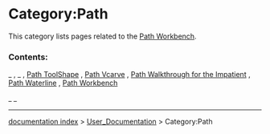 # Category:Path
This category lists pages related to the [Path Workbench](Path_Workbench.md).

### Contents:

_ , _ , [Path ToolShape](Path_ToolShape.md) , [Path Vcarve](Path_Vcarve.md) , [Path Walkthrough for the Impatient](Path_Walkthrough_for_the_Impatient.md) , [Path Waterline](Path_Waterline.md) , [Path Workbench](Path_Workbench.md)

_ _

---
[documentation index](../README.md) > [User_Documentation](Category_User_Documentation.md) > Category:Path
